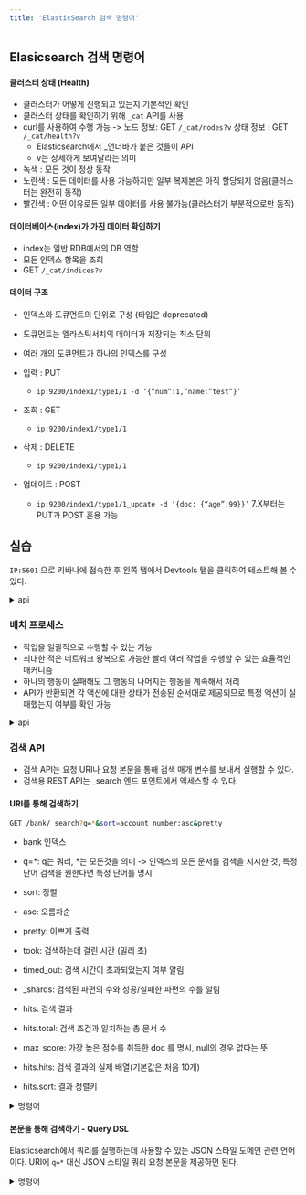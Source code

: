 ```yaml
---
title: 'ElasticSearch 검색 명령어'
---
```


## Elasicsearch 검색 명령어

#### 클러스터 상태 (Health)
- 클러스터가 어떻게 진행되고 있는지 기본적인 확인
- 클러스터 상태를 확인하기 위해 `_cat` API를 사용
- curl를 사용하여 수행 가능 -> 노드 정보: GET `/_cat/nodes?v` 상태 정보 : GET `/_cat/health?v`
  - Elasticsearch에서 _언더바가 붙은 것들이 API
  - v는 상세하게 보여달라는 의미
- 녹색 : 모든 것이 정상 동작
- 노란색 : 모든 데이터를 사용 가능하지만 일부 복제본은 아직 할당되지 않음(클러스터는 완전히 동작)
- 빨간색 : 어떤 이유로든 일부 데이터를 사용 불가능(클러스터가 부분적으로만 동작)

#### 데이터베이스(index)가 가진 데이터 확인하기

- index는 일반 RDB에서의 DB 역할
- 모든 인덱스 항목을 조회
- GET `/_cat/indices?v`
  
#### 데이터 구조

- 인덱스와 도큐먼트의 단위로 구성 (타입은 deprecated)
- 도큐먼트는 엘라스틱서치의 데이터가 저장되는 최소 단위
- 여러 개의 도큐먼트가 하나의 인덱스를 구성

- 입력 : PUT
   - `ip:9200/index1/type1/1 -d ‘{“num”:1,”name:”test”}’`
- 조회 : GET
   - `ip:9200/index1/type1/1`
- 삭제 : DELETE
   - `ip:9200/index1/type1/1`
- 업데이트 : POST
   - `ip:9200/index1/type1/1_update -d ‘{doc: {“age”:99}}’`
7.X부터는 PUT과 POST 혼용 가능

## 실습

`IP:5601` 으로 키바나에 접속한 후 왼쪽 탭에서 Devtools 탭을 클릭하여 테스트해 볼 수 있다.

<details>
   <summary>api</summary>
   <div markdown="1">
      ```bash
         # index와 doc 만들기
         # customer 는 인덱스명, 1은 doc의 id
         POST /customer/_doc/1
         {
         "name":"choi",
         "age":25
         }

         # _update로 수정하기
         POST /customer/_doc/1/_update
         {
         "doc": {
            "name":"change"
         }
         }

         # script 사용
         POST /customer/_doc/1/_update
         {
         "script" : {
            "inline": "if(ctx._source.age==25) {ctx._source.age++}"
         }
         }

         # 조회하기
         GET /customer/_doc/1

         # 삭제하기
         DELETE /customer
      ```
   </div>
</details>

### 배치 프로세스

- 작업을 일괄적으로 수행할 수 있는 기능
- 최대한 적은 네트워크 왕복으로 가능한 빨리 여러 작업을 수행할 수 있는 효율적인 매커니즘
- 하나의 행동이 실패해도 그 행동의 나머지는 행동을 계속해서 처리
- API가 반환되면 각 액션에 대한 상태가 전송된 순서대로 제공되므로 특정 액션이 실패했는지 여부를 확인 가능

<details>
   <summary>api</summary>
   <div markdown="1">
      ```bash
         ## 키바나의 Devtools에서 진행 ##

         # 벌크 저장
         POST /customer/_bulk
         {"index":{"_id":"1"}}
         {"name":"choi"}
         {"index":{"_id":"2"}}
         {"name":"kim"}

         # 조회
         GET /customer/_doc/1
         GET /customer/_doc/2

         # 수정 및 삭제
         POST /customer/_bulk
         {"update":{"_id":"1"}}
         {"doc":{"age":18}}
         {"delete":{"_id":"2"}}

         # 조회
         GET /customer/_doc/1
         GET /customer/_doc/2
      ```
   </div>
</details>

### 검색 API

- 검색 API는 요청 URI나 요청 본문을 통해 검색 매개 변수를 보내서 실행할 수 있다.
- 검색용 REST API는 _search 엔드 포인트에서 액세스할 수 있다.

#### URI를 통해 검색하기
```bash
GET /bank/_search?q=*&sort=account_number:asc&pretty
```

- bank 인덱스
- q=*: q는 쿼리, *는 모든것을 의미 -> 인덱스의 모든 문서를 검색을 지시한 것, 특정 단어 검색을 원한다면 특정 단어를 명시
- sort: 정렬
- asc: 오름차순
- pretty: 이쁘게 출력


- took: 검색하는데 걸린 시간 (밀리 초)
- timed_out: 검색 시간이 초과되었는지 여부 알림
- _shards: 검색된 파편의 수와 성공/실패한 파편의 수를 알림
- hits: 검색 결과
- hits.total: 검색 조건과 일치하는 총 문서 수
- max_score: 가장 높은 점수를 취득한 doc 를 명시, null의 경우 없다는 뜻
- hits.hits: 검색 결과의 실제 배열(기본값은 처음 10개)
- hits.sort: 결과 정렬키

<details>
   <summary>명령어</summary>
   <div markdown="1">
      ```bash
         # 전체 인덱스의 title필드에서 time검색
         /_search?q=title:time

         # 다중 조건 검색 -> and 또는 or
         /_search?q=title:time AND machine

         # 점수 계산에서 사용된 상세값 출력
         /_search?q=title:time&explain

         # doc 출력 생략
         /_search?q=title:time&_source=false

         # 특정 source 출력
         /_search?q=title:time&_source=title,author

         # 정렬
         /_search?q=title:time&sort=pages
         /_search?q=title:time&sort=pages:desc
      ```
   </div>
</details>

#### 본문을 통해 검색하기 - Query DSL

Elasticsearch에서 쿼리를 실행하는데 사용할 수 있는 JSON 스타일 도메인 관련 언어이다. URI에 `q=*` 대신 JSON 스타일 쿼리 요청 본문을 제공하면 된다.

<details>
   <summary>명령어</summary>
   <div markdown="1">
      ```bash
         # match_all 쿼리는 지정된 색인의 모든 문서를 검색
         POST /bank/_search
         {
            "query": {"match_all": {}}    
         }

         # 1개만 조회
         # size dafult = 10
         POST /bank/_search
         {
            "query": {"match_all": {}},
            "size":1
         }

         # from 매개변수에서 시작하여 size만큼의 문서를 반환
         # 즉, 10 ~ 19 까지
         # from default = 0
         POST /bank/_search
         {
            "query": {"match_all": {}},
            "from": 10,
            "size": 10
         }

         # balance 필드 기준 내림차순 정렬하고 상위 10개
         POST /bank/_search
         {
            "query": {"match_all": {}},
            "sort": {"balance":{"order":"desc"}
         }

         # 특정 필드만 출력
         POST /bank/_search
         {
            "query": {"match_all": {}},
            "_source": ["account_number","balance"]
         }

         # address가 mail lain인 것을 반환
         # 일치순으로 나옴 -> mail lane, mail, lane 이런 식
         POST /bank/_search
         {
            "query": {"match": {"address": "mail lane"}}
         }

         # address가 mail lain과 완벽 일치 반환
         POST /bank/_search
         {
            "query": {"match_phrase": {"address": "mail lane"}}
         }

         # address가 maill과 lane을 포함하는 모든 계정 반환
         POST /bank/_search
         {
            "query": {
               "bool": {
                     "must": [
                        {"match": {"address": "mill"}},
                        {"match": {"address": "lane"}}
                     ]
               }
            }
         }

         # mill은 포함하지만 lane은 포함하지 않는 모든 계정 반환
         POST /bank/_search
         {
            "query": {
               "bool": {
                     "must": [
                        {"match": {"address": "mill"}},               
                     ],
                     "must_not": [
                        {"match": {"address": "lane"}}
                     ]
               }
            }
         }

         # match_all 쿼리는 지정된 색인의 모든 문서를 검색
         POST /bank/_search
         {
            "query": {"match_all": {}}    
         }

         # 1개만 조회
         # size dafult = 10
         POST /bank/_search
         {
            "query": {"match_all": {}},
            "size":1
         }

         # from 매개변수에서 시작하여 size만큼의 문서를 반환
         # 즉, 10 ~ 19 까지
         # from default = 0
         POST /bank/_search
         {
            "query": {"match_all": {}},
            "from": 10,
            "size": 10
         }

         # balance 필드 기준 내림차순 정렬하고 상위 10개
         POST /bank/_search
         {
            "query": {"match_all": {}},
            "sort": {"balance":{"order":"desc"}
         }

         # 특정 필드만 출력
         POST /bank/_search
         {
            "query": {"match_all": {}},
            "_source": ["account_number","balance"]
         }

         # address가 mail lain인 것을 반환
         # 일치순으로 나옴 -> mail lane, mail, lane 이런 식
         POST /bank/_search
         {
            "query": {"match": {"address": "mail lane"}}
         }

         # address가 mail lain과 완벽 일치 반환
         POST /bank/_search
         {
            "query": {"match_phrase": {"address": "mail lane"}}
         }

         # address가 maill과 lane을 포함하는 모든 계정 반환
         POST /bank/_search
         {
            "query": {
               "bool": {
                     "must": [
                        {"match": {"address": "mill"}},
                        {"match": {"address": "lane"}}
                     ]
               }
            }
         }

         # mill은 포함하지만 lane은 포함하지 않는 모든 계정 반환
         POST /bank/_search
         {
            "query": {
               "bool": {
                     "must": [
                        {"match": {"address": "mill"}},               
                     ],
                     "must_not": [
                        {"match": {"address": "lane"}}
                     ]
               }
            }
         }
      ```
   </div>
</details>
